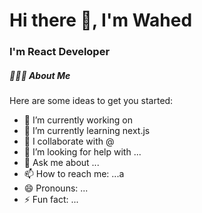<h1>Hi there 👋, I'm Wahed</h1> 

<div>
  <h3>I'm React Developer</h3> 
  <h5>👨🏻‍💻 About Me</h5>
</div>


Here are some ideas to get you started:

- 🔭 I’m currently working on 
- 🌱 I’m currently learning next.js
- 👯 I collaborate with @
- 🤔 I’m looking for help with ...
- 💬 Ask me about ...
- 📫 How to reach me: ...a
- 😄 Pronouns: ...
- ⚡ Fun fact: ...
